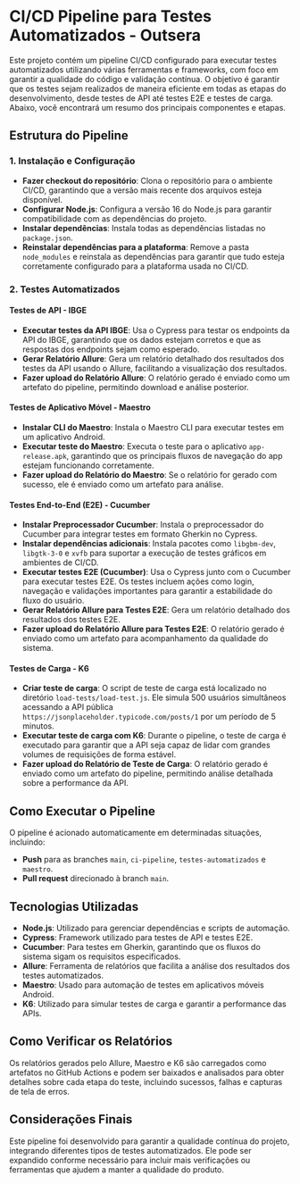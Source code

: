 # CI/CD Pipeline para Testes Automatizados - Outsera

Este projeto contém um pipeline CI/CD configurado para executar testes automatizados utilizando várias ferramentas e frameworks, com foco em garantir a qualidade do código e validação contínua. O objetivo é garantir que os testes sejam realizados de maneira eficiente em todas as etapas do desenvolvimento, desde testes de API até testes E2E e testes de carga. Abaixo, você encontrará um resumo dos principais componentes e etapas.

## Estrutura do Pipeline

### 1. Instalação e Configuração

- **Fazer checkout do repositório**: Clona o repositório para o ambiente CI/CD, garantindo que a versão mais recente dos arquivos esteja disponível.
- **Configurar Node.js**: Configura a versão 16 do Node.js para garantir compatibilidade com as dependências do projeto.
- **Instalar dependências**: Instala todas as dependências listadas no `package.json`.
- **Reinstalar dependências para a plataforma**: Remove a pasta `node_modules` e reinstala as dependências para garantir que tudo esteja corretamente configurado para a plataforma usada no CI/CD.

### 2. Testes Automatizados

#### Testes de API - IBGE
- **Executar testes da API IBGE**: Usa o Cypress para testar os endpoints da API do IBGE, garantindo que os dados estejam corretos e que as respostas dos endpoints sejam como esperado.
- **Gerar Relatório Allure**: Gera um relatório detalhado dos resultados dos testes da API usando o Allure, facilitando a visualização dos resultados.
- **Fazer upload do Relatório Allure**: O relatório gerado é enviado como um artefato do pipeline, permitindo download e análise posterior.

#### Testes de Aplicativo Móvel - Maestro
- **Instalar CLI do Maestro**: Instala o Maestro CLI para executar testes em um aplicativo Android.
- **Executar teste do Maestro**: Executa o teste para o aplicativo `app-release.apk`, garantindo que os principais fluxos de navegação do app estejam funcionando corretamente.
- **Fazer upload do Relatório do Maestro**: Se o relatório for gerado com sucesso, ele é enviado como um artefato para análise.

#### Testes End-to-End (E2E) - Cucumber
- **Instalar Preprocessador Cucumber**: Instala o preprocessador do Cucumber para integrar testes em formato Gherkin no Cypress.
- **Instalar dependências adicionais**: Instala pacotes como `libgbm-dev`, `libgtk-3-0` e `xvfb` para suportar a execução de testes gráficos em ambientes de CI/CD.
- **Executar testes E2E (Cucumber)**: Usa o Cypress junto com o Cucumber para executar testes E2E. Os testes incluem ações como login, navegação e validações importantes para garantir a estabilidade do fluxo do usuário.
- **Gerar Relatório Allure para Testes E2E**: Gera um relatório detalhado dos resultados dos testes E2E.
- **Fazer upload do Relatório Allure para Testes E2E**: O relatório gerado é enviado como um artefato para acompanhamento da qualidade do sistema.

#### Testes de Carga - K6
- **Criar teste de carga**: O script de teste de carga está localizado no diretório `load-tests/load-test.js`. Ele simula 500 usuários simultâneos acessando a API pública `https://jsonplaceholder.typicode.com/posts/1` por um período de 5 minutos.
- **Executar teste de carga com K6**: Durante o pipeline, o teste de carga é executado para garantir que a API seja capaz de lidar com grandes volumes de requisições de forma estável.
- **Fazer upload do Relatório de Teste de Carga**: O relatório gerado é enviado como um artefato do pipeline, permitindo análise detalhada sobre a performance da API.

## Como Executar o Pipeline

O pipeline é acionado automaticamente em determinadas situações, incluindo:
- **Push** para as branches `main`, `ci-pipeline`, `testes-automatizados` e `maestro`.
- **Pull request** direcionado à branch `main`.

## Tecnologias Utilizadas
- **Node.js**: Utilizado para gerenciar dependências e scripts de automação.
- **Cypress**: Framework utilizado para testes de API e testes E2E.
- **Cucumber**: Para testes em Gherkin, garantindo que os fluxos do sistema sigam os requisitos especificados.
- **Allure**: Ferramenta de relatórios que facilita a análise dos resultados dos testes automatizados.
- **Maestro**: Usado para automação de testes em aplicativos móveis Android.
- **K6**: Utilizado para simular testes de carga e garantir a performance das APIs.

## Como Verificar os Relatórios
Os relatórios gerados pelo Allure, Maestro e K6 são carregados como artefatos no GitHub Actions e podem ser baixados e analisados para obter detalhes sobre cada etapa do teste, incluindo sucessos, falhas e capturas de tela de erros.

## Considerações Finais
Este pipeline foi desenvolvido para garantir a qualidade contínua do projeto, integrando diferentes tipos de testes automatizados. Ele pode ser expandido conforme necessário para incluir mais verificações ou ferramentas que ajudem a manter a qualidade do produto.

